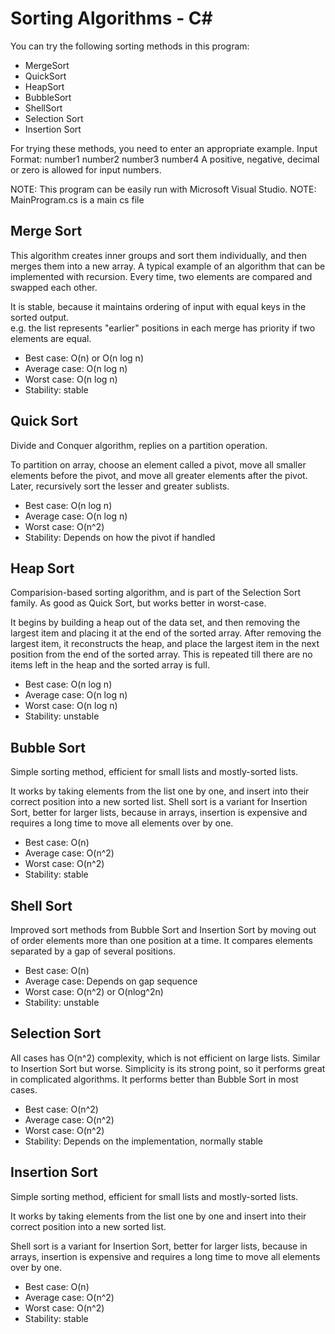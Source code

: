 # Sorting Algorithms - C# 
You can try the following sorting methods in this program: 
- MergeSort
- QuickSort
- HeapSort
- BubbleSort
- ShellSort
- Selection Sort
- Insertion Sort

For trying these methods, you need to enter an appropriate example.
Input Format: number1 number2 number3 number4
A positive, negative, decimal or zero is allowed for input numbers.

NOTE: This program can be easily run with Microsoft Visual Studio. 
NOTE: MainProgram.cs is a main cs file

## Merge Sort
This algorithm creates inner groups and sort them individually, and then merges them into a new array.
A typical example of an algorithm that can be implemented with recursion.
Every time, two elements are compared and swapped each other.

It is stable, because it maintains ordering of input with equal keys in the sorted output.  
e.g. the list represents "earlier" positions in each merge has priority if two elements are equal.

* Best case: O(n) or O(n log n)
* Average case: O(n log n)
* Worst case: O(n log n)
* Stability: stable


## Quick Sort
Divide and Conquer algorithm, replies on a partition operation.

To partition on array, choose an element called a pivot, move all smaller elements before the pivot,
and move all greater elements after the pivot. Later, recursively sort the lesser and greater sublists.

* Best case: O(n log n)
* Average case: O(n log n)
* Worst case: O(n^2)
* Stability: Depends on how the pivot if handled


## Heap Sort
Comparision-based sorting algorithm, and is part of the Selection Sort family.
As good as Quick Sort, but works better in worst-case.

It begins by building a heap out of the data set, and then removing the largest item and placing it at the end of the sorted array.
After removing the largest item, it reconstructs the heap, and place the largest item in the next position from the end of the sorted array.
This is repeated till there are no items left in the heap and the sorted array is full.

* Best case: O(n log n)
* Average case: O(n log n)
* Worst case: O(n log n)
* Stability: unstable


## Bubble Sort
Simple sorting method, efficient for small lists and mostly-sorted lists.

It works by taking elements from the list one by one, and insert into their correct position into a new sorted list.
Shell sort is a variant for Insertion Sort, better for larger lists, because in arrays, insertion is expensive and requires a long time to move all elements over by one.

* Best case: O(n)
* Average case: O(n^2)
* Worst case: O(n^2)
* Stability: stable


## Shell Sort
Improved sort methods from Bubble Sort and Insertion Sort by moving out of order elements more than one position at a time.
It compares elements separated by a gap of several positions.

* Best case: O(n)
* Average case: Depends on gap sequence
* Worst case: O(n^2) or O(nlog^2n)
* Stability: unstable


## Selection Sort
All cases has O(n^2) complexity, which is not efficient on large lists.
Similar to Insertion Sort but worse.
Simplicity is its strong point, so it performs great in complicated algorithms.
It performs better than Bubble Sort in most cases.
		 
* Best case: O(n^2)
* Average case: O(n^2)
* Worst case: O(n^2)
* Stability: Depends on the implementation, normally stable


## Insertion Sort
Simple sorting method, efficient for small lists and mostly-sorted lists.

It works by taking elements from the list one by one and insert into their correct position into a new sorted list.

Shell sort is a variant for Insertion Sort, better for larger lists, because in arrays, insertion is expensive and requires a long time to move all elements over by one.
		 
* Best case: O(n)
* Average case: O(n^2)
* Worst case: O(n^2)
* Stability: stable	 

